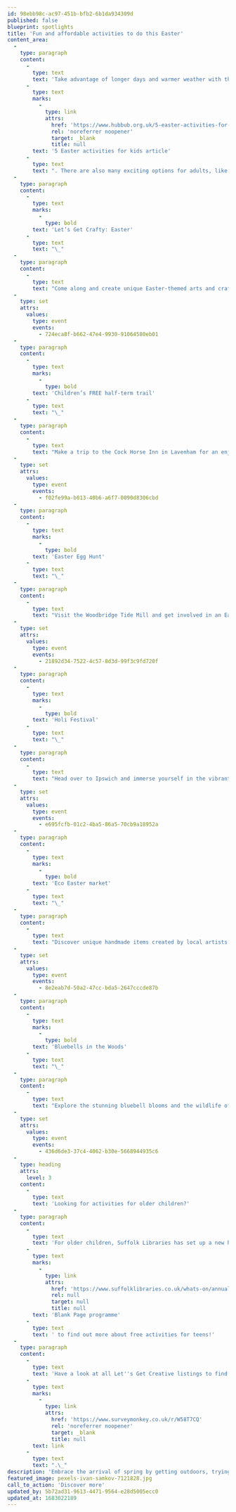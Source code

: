 ```yaml
---
id: 98ebb98c-ac97-451b-bfb2-6b1da934309d
published: false
blueprint: spotlights
title: 'Fun and affordable activities to do this Easter'
content_area:
  -
    type: paragraph
    content:
      -
        type: text
        text: 'Take advantage of longer days and warmer weather with these affordable and engaging activities for families to get involved in, such as Easter-themed crafts and egg hunts. For inspiration on what to do at home with your children during the Easter holidays, check out the '
      -
        type: text
        marks:
          -
            type: link
            attrs:
              href: 'https://www.hubbub.org.uk/5-easter-activities-for-kids?gclid=EAIaIQobChMI1tC5_pr8_QIVCe3tCh1DYQeCEAMYAiAAEgLMXfD_BwE'
              rel: 'noreferrer noopener'
              target: _blank
              title: null
        text: '5 Easter activities for kids article'
      -
        type: text
        text: ". There are also many exciting options for adults, like taking a tour around Bradfield Woods with its stunning display of bluebells or attending the colourful Holi festival. You can also visit the eco Easter market and be more conscious while celebrating Earth Day, which takes place on the 22nd of April. This month offers something for everyone, and it's a great time to come together as a family to enjoy the beauty of spring and all the exciting activities that come with it, so read on to find out what’s on in Suffolk this Easter!\_"
  -
    type: paragraph
    content:
      -
        type: text
        marks:
          -
            type: bold
        text: 'Let’s Get Crafty: Easter'
      -
        type: text
        text: "\_"
  -
    type: paragraph
    content:
      -
        type: text
        text: "Come along and create unique Easter-themed arts and crafts with your family at The Hold!\_"
  -
    type: set
    attrs:
      values:
        type: event
        events:
          - 724eca8f-b662-47e4-9930-91064580eb01
  -
    type: paragraph
    content:
      -
        type: text
        marks:
          -
            type: bold
        text: 'Children’s FREE half-term trail'
      -
        type: text
        text: "\_"
  -
    type: paragraph
    content:
      -
        type: text
        text: "Make a trip to the Cock Horse Inn in Lavenham for an enjoyable family outing. Search for 10 pictures in the garden and receive a FREE Easter egg as a reward!\_\_"
  -
    type: set
    attrs:
      values:
        type: event
        events:
          - f02fe99a-b013-40b6-a6f7-0090d8306cbd
  -
    type: paragraph
    content:
      -
        type: text
        marks:
          -
            type: bold
        text: 'Easter Egg Hunt'
      -
        type: text
        text: "\_"
  -
    type: paragraph
    content:
      -
        type: text
        text: "Visit the Woodbridge Tide Mill and get involved in an Easter Egg Hunt with your children around the museum and two surrounding locations. \_Find all eggs and receive a complimentary chocolate prize!\_"
  -
    type: set
    attrs:
      values:
        type: event
        events:
          - 21892d34-7522-4c57-8d3d-99f3c9fd720f
  -
    type: paragraph
    content:
      -
        type: text
        marks:
          -
            type: bold
        text: 'Holi Festival'
      -
        type: text
        text: "\_"
  -
    type: paragraph
    content:
      -
        type: text
        text: "Head over to Ipswich and immerse yourself in the vibrant festival of colour, Holi. Join in the fun with a blazing bonfire, henna hand painting, and an exciting powdered paint fight!\_"
  -
    type: set
    attrs:
      values:
        type: event
        events:
          - e695fcfb-01c2-4ba5-86a5-70cb9a18952a
  -
    type: paragraph
    content:
      -
        type: text
        marks:
          -
            type: bold
        text: 'Eco Easter market'
      -
        type: text
        text: "\_"
  -
    type: paragraph
    content:
      -
        type: text
        text: "Discover unique handmade items created by local artists and makers by visiting the eco Easter market. It's an excellent activity in follow up to Earth Day on the 22nd of April, celebrating our planet and promoting eco-friendliness.\_"
  -
    type: set
    attrs:
      values:
        type: event
        events:
          - 8e2eab7d-50a2-47cc-bda5-2647cccde87b
  -
    type: paragraph
    content:
      -
        type: text
        marks:
          -
            type: bold
        text: 'Bluebells in the Woods'
      -
        type: text
        text: "\_"
  -
    type: paragraph
    content:
      -
        type: text
        text: "Explore the stunning bluebell blooms and the wildlife of Bradfield Woods on a guided tour.\_\_"
  -
    type: set
    attrs:
      values:
        type: event
        events:
          - 436d6de3-37c4-4062-b30e-5668944935c6
  -
    type: heading
    attrs:
      level: 3
    content:
      -
        type: text
        text: 'Looking for activities for older children?'
  -
    type: paragraph
    content:
      -
        type: text
        text: 'For older children, Suffolk Libraries has set up a new holiday programme called Blank Page. It gives young people aged 11-16 the chance to work with a local artist to express themselves though a range of mediums, from bronze to wall murals. Check out the '
      -
        type: text
        marks:
          -
            type: link
            attrs:
              href: 'https://www.suffolklibraries.co.uk/whats-on/annual-events/blank-page'
              rel: null
              target: null
              title: null
        text: 'Blank Page programme'
      -
        type: text
        text: ' to find out more about free activities for teens!'
  -
    type: paragraph
    content:
      -
        type: text
        text: 'Have a look at all Let''s Get Creative listings to find something to suit you during spring. Plus, if you know of any event or activity that you would like to see listed here, fill out details via this '
      -
        type: text
        marks:
          -
            type: link
            attrs:
              href: 'https://www.surveymonkey.co.uk/r/W58T7CQ'
              rel: 'noreferrer noopener'
              target: _blank
              title: null
        text: link
      -
        type: text
        text: ".\_"
description: 'Embrace the arrival of spring by getting outdoors, trying new things such as joining the Holi festival, or simply spend time with your little ones by taking part in Easter themed activities! There are plenty of affordable events happening in Suffolk so check out this month’s Spotlight to find out more!'
featured_image: pexels-ivan-samkov-7121828.jpg
call_to_action: 'Discover more'
updated_by: 5b72ad31-9613-4471-9564-e28d5005ecc0
updated_at: 1683022189
---
```

